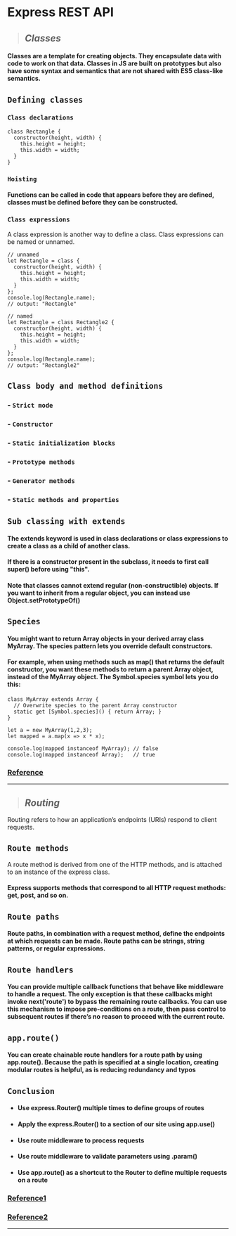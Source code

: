 # **Express REST API**
>## ***Classes***
#### Classes are a template for creating objects. They encapsulate data with code to work on that data. Classes in JS are built on prototypes but also have some syntax and semantics that are not shared with ES5 class-like semantics.
## **`Defining classes`**
### `Class declarations`
```
class Rectangle {
  constructor(height, width) {
    this.height = height;
    this.width = width;
  }
}
```
### `Hoisting`
#### Functions can be called in code that appears before they are defined, classes must be defined before they can be constructed. 
### `Class expressions`
A class expression is another way to define a class. Class expressions can be named or unnamed.
```
// unnamed
let Rectangle = class {
  constructor(height, width) {
    this.height = height;
    this.width = width;
  }
};
console.log(Rectangle.name);
// output: "Rectangle"

// named
let Rectangle = class Rectangle2 {
  constructor(height, width) {
    this.height = height;
    this.width = width;
  }
};
console.log(Rectangle.name);
// output: "Rectangle2"
```
## **`Class body and method definitions`**
### - `Strict mode`
### - `Constructor`
### - `Static initialization blocks`
### - `Prototype methods`
### - `Generator methods`
### - `Static methods and properties`

## **`Sub classing with extends`**
#### The extends keyword is used in class declarations or class expressions to create a class as a child of another class.
#### If there is a constructor present in the subclass, it needs to first call super() before using "this".
#### Note that classes cannot extend regular (non-constructible) objects. If you want to inherit from a regular object, you can instead use Object.setPrototypeOf()
## **`Species`**
#### You might want to return Array objects in your derived array class MyArray. The species pattern lets you override default constructors.

#### For example, when using methods such as map() that returns the default constructor, you want these methods to return a parent Array object, instead of the MyArray object. The Symbol.species symbol lets you do this:
```
class MyArray extends Array {
  // Overwrite species to the parent Array constructor
  static get [Symbol.species]() { return Array; }
}

let a = new MyArray(1,2,3);
let mapped = a.map(x => x * x);

console.log(mapped instanceof MyArray); // false
console.log(mapped instanceof Array);   // true
```
### **[Reference](https://developer.mozilla.org/en-US/docs/Web/JavaScript/Reference/Classes)**
***
>## ***Routing***
Routing refers to how an application’s endpoints (URIs) respond to client requests.
## **`Route methods`**
A route method is derived from one of the HTTP methods, and is attached to an instance of the express class.
#### Express supports methods that correspond to all HTTP request methods: get, post, and so on.
## **`Route paths`**
#### Route paths, in combination with a request method, define the endpoints at which requests can be made. Route paths can be strings, string patterns, or regular expressions.
## **`Route handlers`**
#### You can provide multiple callback functions that behave like middleware to handle a request. The only exception is that these callbacks might invoke next('route') to bypass the remaining route callbacks. You can use this mechanism to impose pre-conditions on a route, then pass control to subsequent routes if there’s no reason to proceed with the current route.
## **`app.route()`**
#### You can create chainable route handlers for a route path by using app.route(). Because the path is specified at a single location, creating modular routes is helpful, as is reducing redundancy and typos
## **`Conclusion`**
* #### Use express.Router() multiple times to define groups of routes
* #### Apply the express.Router() to a section of our site using app.use()
* #### Use route middleware to process requests
* #### Use route middleware to validate parameters using .param()
* #### Use app.route() as a shortcut to the Router to define multiple requests on a route
### **[Reference1](https://expressjs.com/en/guide/routing.html)**
### **[Reference2](https://www.digitalocean.com/community/tutorials/learn-to-use-the-new-router-in-expressjs-4)**
*** 